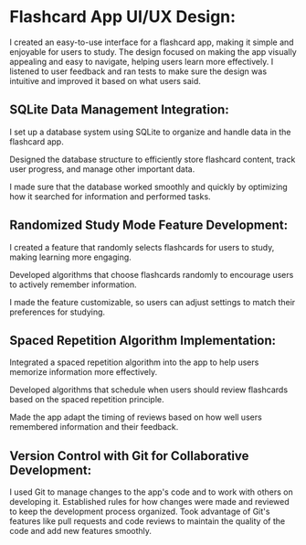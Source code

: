 <h1>Flashcard App UI/UX Design:</h1>

I created an easy-to-use interface for a flashcard app, making it simple and enjoyable for users to study.
The design focused on making the app visually appealing and easy to navigate, helping users learn more effectively.
I listened to user feedback and ran tests to make sure the design was intuitive and improved it based on what users said.

<H2>SQLite Data Management Integration:</H2>

<p2>I set up a database system using SQLite to organize and handle data in the flashcard app.</p2>

<p2>Designed the database structure to efficiently store flashcard content, track user progress, and manage other important data.</p2>

<p2>I made sure that the database worked smoothly and quickly by optimizing how it searched for information and performed tasks.</p2>

<H2>Randomized Study Mode Feature Development:</H2>

<p2>I created a feature that randomly selects flashcards for users to study, making learning more engaging.</p2>

<p2>Developed algorithms that choose flashcards randomly to encourage users to actively remember information.</p2>

<p2>I made the feature customizable, so users can adjust settings to match their preferences for studying.</p2>

<H2>Spaced Repetition Algorithm Implementation:</H2>

<p2>Integrated a spaced repetition algorithm into the app to help users memorize information more effectively.</p2>

<p2>Developed algorithms that schedule when users should review flashcards based on the spaced repetition principle.</p2>

<p2>Made the app adapt the timing of reviews based on how well users remembered information and their feedback.</p2>

<H2>Version Control with Git for Collaborative Development:</H2>

<p2>I used Git to manage changes to the app's code and to work with others on developing it.</p2>
<p2>Established rules for how changes were made and reviewed to keep the development process organized.</p2>
<p2>Took advantage of Git's features like pull requests and code reviews to maintain the quality of the code and add new features smoothly.</p2>
